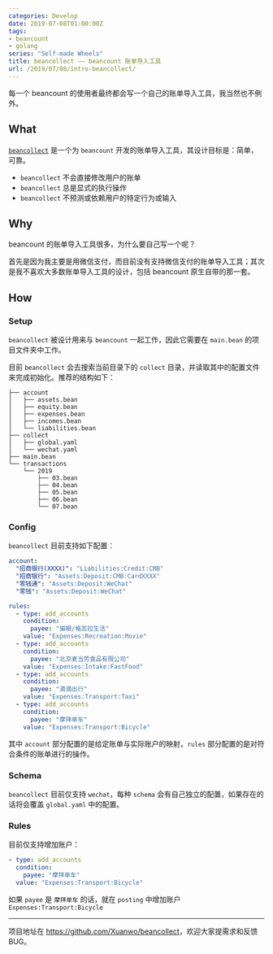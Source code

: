 ```yaml
---
categories: Develop
date: 2019-07-08T01:00:00Z
tags:
- beancount
- golang
series: "Self-made Wheels"
title: beancollect —— beancount 账单导入工具
url: /2019/07/08/intro-beancollect/
---
```


每一个 beancount 的使用者最终都会写一个自己的账单导入工具，我当然也不例外。

<!--more-->

## What

[`beancollect`](https://github.com/Xuanwo/beancollect) 是一个为 `beancount` 开发的账单导入工具，其设计目标是：简单，可靠。

- `beancollect` 不会直接修改用户的账单
- `beancollect` 总是显式的执行操作
- `beancollect` 不预测或依赖用户的特定行为或输入

## Why

beancount 的账单导入工具很多，为什么要自己写一个呢？

首先是因为我主要是用微信支付，而目前没有支持微信支付的账单导入工具；其次是我不喜欢大多数账单导入工具的设计，包括 beancount 原生自带的那一套。

## How

### Setup

`beancollect` 被设计用来与 `beancount` 一起工作，因此它需要在 `main.bean` 的项目文件夹中工作。

目前 `beancollect` 会去搜索当前目录下的 `collect` 目录，并读取其中的配置文件来完成初始化。推荐的结构如下：

```
├── account
│   ├── assets.bean
│   ├── equity.bean
│   ├── expenses.bean
│   ├── incomes.bean
│   └── liabilities.bean
├── collect
│   ├── global.yaml
│   └── wechat.yaml
├── main.bean
└── transactions
    └── 2019
        ├── 03.bean
        ├── 04.bean
        ├── 05.bean
        ├── 06.bean
        └── 07.bean
```

### Config

`beancollect` 目前支持如下配置：

```yaml
account:
  "招商银行(XXXX)": "Liabilities:Credit:CMB"
  "招商银行": "Assets:Deposit:CMB:CardXXXX"
  "零钱通": "Assets:Deposit:WeChat"
  "零钱": "Assets:Deposit:WeChat"

rules:
  - type: add_accounts
    condition:
      payee: "猫眼/格瓦拉生活"
    value: "Expenses:Recreation:Movie"
  - type: add_accounts
    condition:
      payee: "北京麦当劳食品有限公司"
    value: "Expenses:Intake:FastFood"
  - type: add_accounts
    condition:
      payee: "滴滴出行"
    value: "Expenses:Transport:Taxi"
  - type: add_accounts
    condition:
      payee: "摩拜单车"
    value: "Expenses:Transport:Bicycle"
```

其中 `account` 部分配置的是给定账单与实际账户的映射，`rules` 部分配置的是对符合条件的账单进行的操作。

### Schema

`beancollect` 目前仅支持 `wechat`，每种 `schema` 会有自己独立的配置，如果存在的话将会覆盖 `global.yaml` 中的配置。

### Rules

目前仅支持增加账户：

```yaml
- type: add_accounts
  condition:
    payee: "摩拜单车"
  value: "Expenses:Transport:Bicycle"
```

如果 `payee` 是 `摩拜单车` 的话，就在 `posting` 中增加账户 `Expenses:Transport:Bicycle`

---

项目地址在 <https://github.com/Xuanwo/beancollect>，欢迎大家提需求和反馈 BUG。
